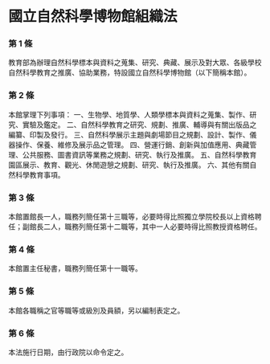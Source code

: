 # 國立自然科學博物館組織法

### 第 1 條

教育部為辦理自然科學標本與資料之蒐集、研究、典藏、展示及對大眾、各級學校自然科學教育之推廣、協助業務，特設國立自然科學博物館（以下簡稱本館）。

### 第 2 條

本館掌理下列事項：
一、生物學、地質學、人類學標本與資料之蒐集、製作、研究、實驗及鑑定。
二、自然科學教育之研究、規劃、推廣、輔導與有關出版品之編纂、印製及發行。
三、自然科學展示主題與劇場節目之規劃、設計、製作、儀器操作、保養、維修及展示品之管理。
四、營運行銷、創新與加值應用、典藏管理、公共服務、圖書資訊等業務之規劃、研究、執行及推廣。
五、自然科學教育園區展示、教育、觀光、休閒遊憩之規劃、研究、執行及推廣。
六、其他有關自然科學教育事項。

### 第 3 條

本館置館長一人，職務列簡任第十三職等，必要時得比照獨立學院校長以上資格聘任；副館長二人，職務列簡任第十二職等，其中一人必要時得比照教授資格聘任。

### 第 4 條

本館置主任秘書，職務列簡任第十一職等。

### 第 5 條

本館各職稱之官等職等或級別及員額，另以編制表定之。

### 第 6 條

本法施行日期，由行政院以命令定之。
